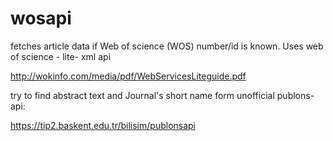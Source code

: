 # wosapi
fetches article data if Web of science (WOS) number/id is known. Uses web of science - lite- xml api

http://wokinfo.com/media/pdf/WebServicesLiteguide.pdf 

try to find abstract text and Journal's short name form unofficial publons-api:

https://tip2.baskent.edu.tr/bilisim/publonsapi 
